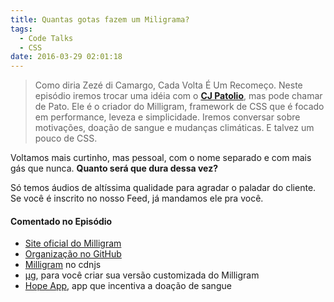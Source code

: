 ```yaml
---
title: Quantas gotas fazem um Miligrama?
tags:
  - Code Talks
  - CSS
date: 2016-03-29 02:01:18
---
```


> Como diria Zezé di Camargo, Cada Volta É Um Recomeço.
> Neste episódio iremos trocar uma idéia com o [**CJ Patolio**](http://cjpatoilo.com/), mas pode chamar de Pato. Ele é o criador do Milligram, framework de CSS que é focado em performance, leveza e simplicidade. Iremos conversar sobre motivações, doação de sangue e mudanças climáticas. E talvez um pouco de CSS.

Voltamos mais curtinho, mas pessoal, com o nome separado e com mais gás que nunca. **Quanto será que dura dessa vez?**

Só temos áudios de altíssima qualidade para agradar o paladar do cliente. Se você é inscrito no nosso Feed, já mandamos ele pra você.

#### Comentado no Episódio

*   [Site oficial do Milligram](http://milligram.github.io/)
*   [Organização no GitHub](https://github.com/milligram/milligram)
*   [Milligram](https://cdnjs.com/libraries/milligram/) no cdnjs
*   [µg](https://ug-web.herokuapp.com/), para você criar sua versão customizada do Milligram
*   [Hope App](https://www.facebook.com/hopeapp), app que incentiva a doação de sangue

&nbsp;